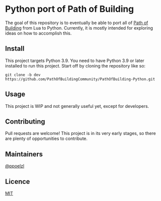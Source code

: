 # Python port of Path of Building
The goal of this repository is to eventually be able to port all of
[Path of Building](https://github.com/PathOfBuildingCommunity/PathOfBuilding)
from Lua to Python. Currently, it is mostly intended for exploring ideas on how to
accomplish this.

## Install
This project targets Python 3.9. You need to have Python 3.9 or later installed
to run this project. Start off by cloning the repository like so:
```commandline
git clone -b dev https://github.com/PathOfBuildingCommunity/PathOfBuilding-Python.git
```

## Usage
This project is WIP and not generally useful yet, except for developers.

## Contributing
Pull requests are welcome! This project is in its very early stages, so there
are plenty of opportunities to contribute.

## Maintainers
[@ppoelzl](https://github.com/ppoelzl)

## Licence
[MIT](https://github.com/PathOfBuildingCommunity/PathOfBuilding-Python/blob/master/LICENSE.md)
